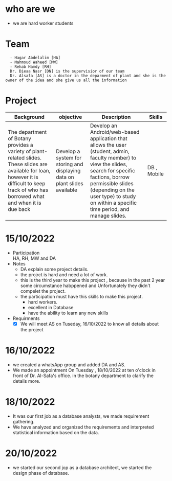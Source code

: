# who are we
  - we are hard worker students
# Team
```
  - Hagar Abdelalim [HA]
  - Mahmoud Waheed [MW]
  - Rehab Hamdy [RH]
  Dr. Dieaa Nasr [DN] is the supervisior of our team
  Dr. Alsafa [AS] is a doctor in the deparment of plant and she is the owner of the idea and she give us all the information
  ```
# Project
| Background | objective | Description | Skills |  
| ------------- | ------------- | ------------- |  ------------- |
|The department of Botany provides a variety of plant-related slides. These slides are available for loan, however it is difficult to keep track of who has borrowed what and when it is due back|Develop a system for storing and displaying data on plant slides available|Develop an Android/web-based application that allows the user (student, admin, faculty member) to view the slides, search for specific factions, borrow permissible slides (depending on the user type) to study on within a specific time period, and manage slides.|DB , Mobile|
# 15/10/2022  
  - Participation<br/>
     HA, RH, MW and DA
  - Notes
    - DA explain some project details.<br/>
    - the projrct is hard and need a lot of work.<br/> 
    - this is the third year to make this project , because in the past 2 year some circumstance habppened and Unfortunately they didn't compelet the project.<br/>
    - the participation must have this skills to make this project.<br/>
        - hard workers.<br/>
        - excellent in Database
        - have the ability to learn any new skills
  - Requirments
    - [x] We will meet AS on Tuseday, 16/10/2022 to know all details about the project
# 16/10/2022
  - we created a whatsApp group and added DA and AS. <br/>
  - We made an appointment On Tuesday , 18/10/2022 at ten o'clock in front of Dr. Al-Safa's office. in the botany department to clarify the details more.
# 18/10/2022
  - It was our first job as a database analysts, we made requirement gathering. <br />
  - We have analyzed and organized the requirements and interpreted statistical information based on the data.
# 20/10/2022
  - we started our second jop as a database architect, we started the design phase of database.
